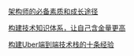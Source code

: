 [架构师的必备素质和成长途径](http://geek.csdn.net/news/detail/132993)

[构建技术知识体系，让自己含金量更高](http://geek.csdn.net/news/detail/132909)

[构建Uber端到端技术栈的十条经验](http://www.infoq.com/cn/news/2017/10/building-uber-tech-stack-10-tips)
